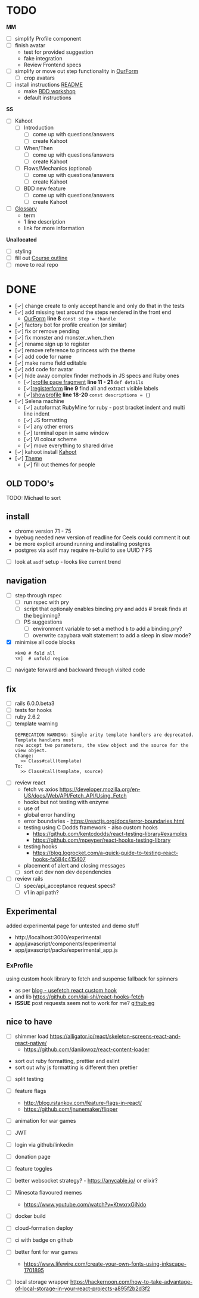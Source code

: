 # TODO

**MM**

- [ ] simplify Profile component
- [ ] finish avatar
  - test for provided suggestion
  - fake integration
  - Review Frontend specs
- [ ] simplify or move out step functionality in [OurForm](app/javascript/components/OurForm/index.jsx)
  - [ ] crop avatars
- [ ] install instructions [README](README.md)
  - make [BDD workshop](https://github.com/failure-driven/bdd-workshop-app)
  - default instructions

**SS**

- [ ] Kahoot
  - [ ] Introduction
    - [ ] come up with questions/answers
    - [ ] create Kahoot
  - [ ] When/Then
    - [ ] come up with questions/answers
    - [ ] create Kahoot
  - [ ] Flows/Mechanics (optional)
    - [ ] come up with questions/answers
    - [ ] create Kahoot
  - [ ] BDD new feature
    - [ ] come up with questions/answers
    - [ ] create Kahoot
- [ ] [Glossary](docs/glossary.md)
  - term
  - 1 line description
  - link for more information

**Unallocated**

- [ ] styling
- [ ] fill out [Course outline](docs/course_outline.md)
- [ ] move to real repo

# DONE

- [✓] change create to only accept handle and only do that in the tests
- [✓] add missing test around the steps rendered in the front end
  - [OurForm](app/javascript/components/OurForm/index.jsx) **line 8** `const step = !handle`
- [✓] factory bot for profile creation (or similar)
- [✓] fix or remove pending
- [✓] fix monster and monster_when_then
- [✓] rename sign up to register
- [✓] remove reference to princess with the theme
- [✓] add code for name
- [✓] make name field editable
- [✓] add code for avatar
- [✓] hide away complex finder methods in JS specs and Ruby ones
  - [✓][profile page fragment](spec/support/features/page_fragments/profile.rb) **line 11 - 21** `def details`
  - [✓][registerform](app/javascript/components/OurForm/RegisterForm/index.test.jsx) **line 9** find all and extract visible labels
  - [✓][showprofile](app/javascript/components/Profile/ShowProfile/index.test.jsx) **line 18-20** `const descriptions = {}`
- [✓] Selena machine
  - [✓] autoformat RubyMine for ruby - post bracket indent and multi line indent
  - [✓] JS formatting
  - [✓] any other errors
  - [✓] terminal open in same window
  - [✓] VI colour scheme
  - [✓] move everything to shared drive
- [✓] kahoot install [Kahoot](https://kahoot.com/mobile-app/)
- [✓] [Theme](docs/theme.md)
  - [✓] fill out themes for people

## OLD TODO's

TODO: Michael to sort

## install

- chrome version 71 - 75
- byebug needed new version of readline for Ceels could comment it out
- be more explicit around running and installing postgres
- postgres via `asdf` may require re-build to use UUID ? PS
- [ ] look at `asdf` setup - looks like current trend

## navigation

- [ ] step through rspec
  - [ ] run rspec with pry
  - [ ] script that optionaly enables binding.pry and adds # break finds at the beginning?
  - [ ] PS suggestions
    - [ ] environment variable to set a method `b` to add a binding.pry?
    - [ ] overwrite capybara wait statement to add a sleep in slow mode?
- [x] minimise all code blocks
  ```
  ⌘k⌘0 # fold all
  ⌥⌘]  # unfold region
  ```
- [ ] navigate forward and backward through visited code

## fix

- [ ] rails 6.0.0.beta3
- [ ] tests for hooks
- [ ] ruby 2.6.2
- [ ] template warning
  ```
  DEPRECATION WARNING: Single arity template handlers are deprecated.  Template handlers must
  now accept two parameters, the view object and the source for the view object.
  Change:
    >> Class#call(template)
  To:
    >> Class#call(template, source)
  ```
- [ ] review react
  - fetch vs axios https://developer.mozilla.org/en-US/docs/Web/API/Fetch_API/Using_Fetch
  - hooks but not testing with enzyme
  - use of
  - global error handling
  - error boundaries - https://reactjs.org/docs/error-boundaries.html
  - testing using C Dodds framework - also custom hooks
    - https://github.com/kentcdodds/react-testing-library#examples
    - https://github.com/mpeyper/react-hooks-testing-library
  - testing hooks
    - https://blog.logrocket.com/a-quick-guide-to-testing-react-hooks-fa584c415407
  - placement of alert and closing messages
  - [ ] sort out dev non dev dependencies
- [ ] review rails
  - [ ] spec/api_acceptance request specs?
  - [ ] v1 in api path?

## Experimental

added experimental page for untested and demo stuff

- http://localhost:3000/experimental
- app/javascript/components/experimental
- app/javascript/packs/experimental_app.js

### ExProfile

using custom hook library to fetch and suspense fallback for spinners

- as per [blog - usefetch react custom hook](https://itnext.io/usefetch-react-custom-hook-for-fetch-api-with-suspense-and-concurrent-mode-in-mind-1d3ba9250e0)
- and lib https://github.com/dai-shi/react-hooks-fetch
- **ISSUE** post requests seem not to work for me? [github eg](https://github.com/dai-shi/react-hooks-fetch/blob/master/examples/02_extended/src/index.js)

## nice to have

- [ ] shimmer load https://alligator.io/react/skeleton-screens-react-and-react-native/
  - https://github.com/danilowoz/react-content-loader
- sort out ruby formatting, prettier and eslint
- sort out why js formatting is different then prettier
- [ ] split testing
- [ ] feature flags
  - http://blog.rstankov.com/feature-flags-in-react/
  - https://github.com/jnunemaker/flipper
- [ ] animation for war games
- [ ] JWT
- [ ] login via github/linkedin
- [ ] donation page
- [ ] feature toggles
- [ ] better websocket strategy? - https://anycable.io/ or elixir?
- [ ] Minesota flavoured memes

  - https://www.youtube.com/watch?v=KtwxrxGjNdo

- [ ] docker build
- [ ] cloud-formation deploy
- [ ] ci with badge on github
- [ ] better font for war games
  - https://www.lifewire.com/create-your-own-fonts-using-inkscape-1701895
- [ ] local storage wrapper https://hackernoon.com/how-to-take-advantage-of-local-storage-in-your-react-projects-a895f2b2d3f2
